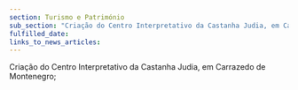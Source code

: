 ```yaml
---
section: Turismo e Património
sub_section: "Criação do Centro Interpretativo da Castanha Judia, em Carrazedo de Montenegro"
fulfilled_date:
links_to_news_articles:
---
```


Criação do Centro Interpretativo da Castanha Judia, em Carrazedo de Montenegro;
